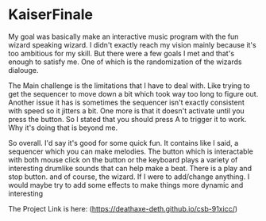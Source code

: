 # KaiserFinale

My goal was basically make an interactive music program with the fun wizard speaking wizard. I didn't exactly reach my vision mainly because it's too ambitious for my skill. But there were a few goals I met and that's enough to satisfy me. One of which is the randomization of the wizards dialouge. 

The Main challenge is the limitations that I have to deal with. Like trying to get the sequencer to move down a bit which took way too long to figure out. Another issue it has is sometimes the sequencer isn't exactly consistent with speed so it jitters a bit. One more is that it doesn't activate until you press the button. So I stated that you should press A to trigger it to work. Why it's doing that is beyond me.

So overall. I'd say it's good for some quick fun. It contains like I said, a sequencer which you can make melodies. The button which is interactable with both mouse click on the button or the keyboard plays a variety of interesting drumlike sounds that can help make a beat. There is a play and stop button. and of course, the wizard. If I were to add/change anything. I would maybe try to add some effects to make things more dynamic and interesting

The Project Link is here: (https://deathaxe-deth.github.io/csb-91xicc/)
